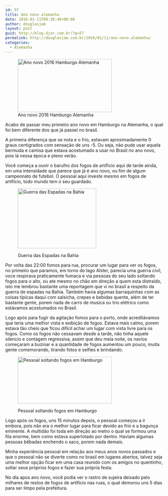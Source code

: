 ```yaml
---
id: 57
title: Ano novo alemanha
date: 2016-01-11T09:38:48+00:00
author: douglasjam
layout: post
guid: http://blog.djar.com.br/?p=57
permalink: http://douglasjam.com.br/2016/01/11/ano-novo-alemanha/
categories:
  - Alemanha
---
```

<figure id="attachment_58" style="width: 300px" class="wp-caption alignright"><a href="http://douglasjam.com.br/assets/2016/01/DSC_0130.jpg" rel="attachment wp-att-58"><img class="wp-image-58 size-medium" src="http://douglasjam.com.br/assets/2016/01/DSC_0130-300x169.jpg" alt="Ano novo 2016 Hamburgo Alemanha" width="300" height="169" srcset="http://www.douglasjam.com.br/assets/2016/01/DSC_0130-300x169.jpg 300w, http://www.douglasjam.com.br/assets/2016/01/DSC_0130-768x432.jpg 768w, http://www.douglasjam.com.br/assets/2016/01/DSC_0130-1024x576.jpg 1024w" sizes="(max-width: 300px) 100vw, 300px" /></a><figcaption class="wp-caption-text">Ano novo 2016 Hamburgo Alemanha</figcaption></figure>

Acabo de passar meu primeiro ano novo em Hamburgo na Alemanha, o qual foi bem diferente dos que já passei no brasil.

A primeira diferença que se nota e o frio, estavam aproximadamente 0 graus centigrados com sensação de uns -5. Ou seja, não pude usar aquela bermuda e camisa que estava acostumado a usar no Brasil no ano novo, pois lá nessa época e pleno verão.

Você começa a ouvir o barulho dos fogos de artificio aqui de tarde ainda, em uma intensidade que parece que já é ano novo, ou fim de algum campeonato de futebol. O pessoal aqui investe mesmo em fogos de artificio, todo mundo tem o seu guardado.<!--more--><figure id="attachment_59" style="width: 250px" class="wp-caption alignright">

<a href="http://douglasjam.com.br/assets/2016/01/guerraespadas.jpg" rel="attachment wp-att-59"><img class="wp-image-59 size-full" src="http://douglasjam.com.br/assets/2016/01/guerraespadas.jpg" alt="Guerra das Espadas na Bahia" width="250" height="190" /></a><figcaption class="wp-caption-text">Guerra das Espadas na Bahia</figcaption></figure>

Por volta das 22:00 fomos para rua, procurar um lugar para ver os fogos, no primeiro que paramos, em torno do lago Alster, parecia uma guerra civil, voce respirava praticamente fumaca e via pessoas do seu lado soltando fogos para o alto, ou ate mesmo no chão em direção a quem esta distraído, isto me lembrou bastante uma reportagem que vi no brasil a respeito da guerra de espadas na Bahia. Também havia algumas barraquinhas com as coisas típicas daqui com salsicha, crepes e bebidas quente, além de ter bastante gente, porem nada de carro de musica ou trio elétrico como estávamos acostumados no Brasil.

Logo após para fugir da agitação fomos para o porto, onde acreditávamos que teria uma melhor vista e exibição de fogos. Estava mais calmo, porem estava tão cheio que ficou difícil achar um lugar com vista livre para os fogos. Como os fogos não cessavam desde a tarde, não tinha aquele silencio e contagem regressiva, assim que deu meia noite, os navios começaram a buzinar e a quantidade de fogos aumentou um pouco, muita gente comemorando, tirando fotos e selfies e brindando.<figure id="attachment_60" style="width: 300px" class="wp-caption alignright">

<a href="http://douglasjam.com.br/assets/2016/01/guerrahamburg.png" rel="attachment wp-att-60"><img class="wp-image-60 size-medium" src="http://douglasjam.com.br/assets/2016/01/guerrahamburg-300x149.png" alt="Pessoal soltando fogos em Hamburgo" width="300" height="149" srcset="http://www.douglasjam.com.br/assets/2016/01/guerrahamburg-300x149.png 300w, http://www.douglasjam.com.br/assets/2016/01/guerrahamburg-768x381.png 768w, http://www.douglasjam.com.br/assets/2016/01/guerrahamburg-1024x508.png 1024w, http://www.douglasjam.com.br/assets/2016/01/guerrahamburg.png 1278w" sizes="(max-width: 300px) 100vw, 300px" /></a><figcaption class="wp-caption-text">Pessoal soltando fogos em Hamburgo</figcaption></figure>

Logo após os fogos, uns 15 minutos depois, o pessoal começou a ir embora, pois não era o melhor lugar para ficar devido ao frio e a bagunça eminente. A multidão foi toda em direção ao metro o qual se formou uma fila enorme, bem como estava superlotado por dentro. Haviam algumas pessoas bêbadas enchendo o saco, porem nada demais.

Minha experiência pessoal em relação aos meus anos novos passados e que o pessoal não se diverte como no brasil em lugares abertos, talvez seja uma melhor opção ficar em uma casa reunido com os amigos no quentinho, soltar seus próprios fogos e fazer sua própria festa.

No dia apos ano novo, você podia ver o rastro de sujeira deixado pelo milhares de restos de fogos de artificio nas ruas, o qual demorou uns 5 dias para ser limpo pela prefeitura.

&nbsp;